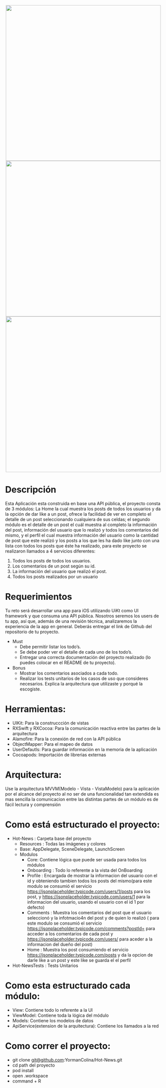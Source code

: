 <div align='center'>
<a href="url"><img src="https://github.com/YormanColina/blob/main/Hot-News/resources/HomeL.png" align="leading" height=500></a>
<a href="url"><img src="https://github.com/YormanColina/blob/main/Hot-News/resources/ProfileL.png" align="center" height=500></a>
<a href="url"><img src="https://github.com/YormanColina/blob/main/Hot-News/resources/Comments.png" align="trailing" height=500></a>
 </div>
  
  
#  Descripción 
<div align='left'>
Esta Aplicación esta construida en base una API pública, el proyecto consta de 3 módulos: La Home la cual muestra los posts de todos los usuarios y da la opción de dar like a un post, ofrece la facilidad de ver en completo el detalle de un post seleccionando cualquiera de sus celdas; el segundo módulo es el detalle de un post el cuál muestra al completo la información del post, información del usuario que lo realizó y todos los comentarios del mismo, y el perfíl el cual muestra información del usuario como la cantidad de post que este realizó y los posts a los que les ha dado like junto con una lista con todos los posts que éste ha realizado, para este proyecto se realizaron llamados a 4 servicios diferentes: 
 
 1) Todos los posts de todos los usuarios. 
 2) Los comentarios de un post según su id. 
 3) La información del usuario que realizó el post. 
 4) Todos los posts realizados por un usuario

 
 # Requerimientos
 
Tu reto será desarrollar una app para iOS utilizando UiKt como UI framework y que consuma una API pública. Nosotros seremos los users de tu app, así que, además de una revisión técnica, analizaremos la experiencia de la app en general. 
Deberás entregar el link de Github del repositorio de tu proyecto. 
- Must 
   - Debe permitir listar los todo’s. 
   - Se debe poder ver el detalle de cada uno de los todo’s. 
   - Entregar una correcta documentación del proyecto realizado (lo puedes colocar en el README de tu proyecto). 
- Bonus 
   - Mostrar los comentarios asociados a cada todo. 
   - Realizar los tests unitarios de los casos de uso que consideres necesarios. Explica la arquitectura que utilizaste y porqué la escogiste.
 
# Herramientas:
 
 - UIKit: Para la construccción de vistas
 - RXSwift y RXCocoa: Para la comunicación reactiva entre las partes de la arquitectura
 - Alamofire: Para la conexión de red con la API pública
 - ObjectMapper: Para el mapeo de datos
 - UserDefautls: Para guardar información en la memoria de la aplicación
 - Cocoapods: Importación de librerias externas
 
# Arquitectura:
 Use la arquitectura MVVM(Modelo - Vista - VistaModelo) para la aplicación por el alcance del proyecto al no ser de una funcionalidad tan extendida es mas sencilla la comunicacion entre las distintas partes de un módulo es de fácil lectura y comprensión
 
# Como está estructurado el proyecto:
- Hot-News : Carpeta base del proyecto
  - Resources : Todas las imágenes y colores
  - Base: AppDelegate, SceneDelegate, LaunchScreen
  - Modulos 
    - Core: Contiene lógica que puede ser usada para todos los módulos
    - Onboarding : Todo lo referente a la vista del OnBoarding
    - Profile : Encargada de mostrar la informacion del usuario con el id y obteniendo tambien todos los posts del mismo(para este modulo se consumió el servicio https://jsonplaceholder.typicode.com/users/1/posts para los post, y https://jsonplaceholder.typicode.com/users/1 para la informacion del usuario, usando el usuario con el id 1 por defecto)
    - Comments : Muestra los comentarios del post que el usuario seleccionó y la infotmacio4n del post y de quien lo realizó ( para este modulo se consumió el servicio https://jsonplaceholder.typicode.com/comments?postId= para acceder a los comentarios de cada post y https://jsonplaceholder.typicode.com/users/ para aceder a la informacion del dueño del post)
    - Home : Muestra los post consumiendo el servicio https://jsonplaceholder.typicode.com/posts y da la opcion de darle like a un post y este like se guarda el el perfil
 - Hot-NewsTests : Tests Unitarios
 
 # Como esta estructurado cada módulo:
- View: Contiene todo lo referente a la UI
- ViewModel: Contiene toda la lógica del módulo
- Models: Contiene los modelos de datos
- ApiService(extension de la arquitectura): Contiene los llamados a la red

 
 # Como correr el proyecto:
 - git clone git@github.com:YormanColina/Hot-News.git
 - cd path del proyecto
 - pod install
 - open .workspace
 - command + R
 
